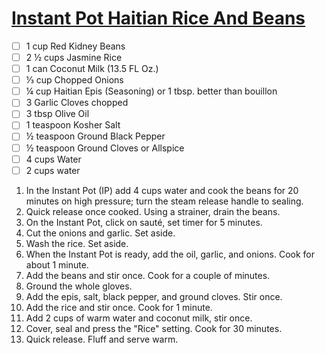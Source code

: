 # [Instant Pot Haitian Rice And Beans](https://www.savorythoughts.com/instant-pot-haitian-rice-beans/#recipe)

- [ ] 1 cup Red Kidney Beans
- [ ] 2 ½ cups Jasmine Rice
- [ ] 1 can Coconut Milk (13.5 FL Oz.)
- [ ] ⅓ cup Chopped Onions
- [ ] ¼ cup Haitian Epis (Seasoning) or 1 tbsp. better than bouillon
- [ ] 3 Garlic Cloves chopped
- [ ] 3 tbsp Olive Oil
- [ ] 1 teaspoon Kosher Salt
- [ ] ½ teaspoon Ground Black Pepper
- [ ] ½ teaspoon Ground Cloves or Allspice
- [ ] 4 cups Water
- [ ] 2 cups water

1. In the Instant Pot (IP) add 4 cups water and cook the beans for 20 minutes on high pressure; turn the steam release handle to sealing.
2. Quick release once cooked. Using a strainer, drain the beans.
3. On the Instant Pot, click on sauté, set timer for 5 minutes.
4. Cut the onions and garlic. Set aside.
5. Wash the rice. Set aside.
6. When the Instant Pot is ready, add the oil, garlic, and onions. Cook for about 1 minute.
7. Add the beans and stir once. Cook for a couple of minutes.
8. Ground the whole gloves.
9. Add the epis, salt, black pepper, and ground cloves. Stir once.
10. Add the rice and stir once. Cook for 1 minute.
11. Add 2 cups of warm water and coconut milk, stir once.
12. Cover, seal and press the "Rice" setting. Cook for 30 minutes.
13. Quick release. Fluff and serve warm.
